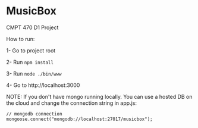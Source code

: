 # MusicBox

CMPT 470 D1 Project 

How to run:

1- Go to project root

2- Run `npm install`

3- Run `node ./bin/www`

4- Go to http://localhost:3000


NOTE: If you don't have mongo running locally. You can use a hosted DB on the cloud and change the connection string in app.js:
```
// mongodb connection
mongoose.connect("mongodb://localhost:27017/musicbox");
```